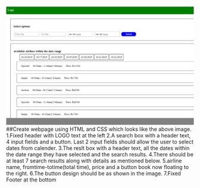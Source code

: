 
![enter image description here](vst_test1.png)
##Create webpage using HTML and CSS which looks like the above image.
1.Fixed header with LOGO text at the left
2.A search box with a header text, 4 input fields and a button. Last 2 input fields should allow the user to select dates from calender.
3.The reslt box with a header text, all the dates within the date range they have selected and the search results.
4.There should be at least 7 search results along with details as mentioned below.
5.airline name, fromtime-totime(total time), price and a button book now floating to the right.
6.The button design should be as shown in the image. 
7.Fixed Footer at the bottom
